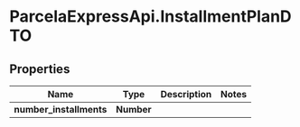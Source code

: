 # ParcelaExpressApi.InstallmentPlanDTO

## Properties

Name | Type | Description | Notes
------------ | ------------- | ------------- | -------------
**number_installments** | **Number** |  | 



